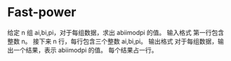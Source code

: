# Fast-power
给定 n 组 ai,bi,pi，对于每组数据，求出 abiimodpi 的值。  输入格式 第一行包含整数 n。  接下来 n 行，每行包含三个整数 ai,bi,pi。  输出格式 对于每组数据，输出一个结果，表示 abiimodpi 的值。  每个结果占一行。
